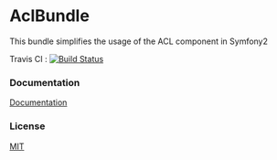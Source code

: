 # AclBundle

This bundle simplifies the usage of the ACL component in Symfony2

Travis CI : [![Build Status](https://secure.travis-ci.org/Nuxia/AclBundle.png?branch=master)](http://travis-ci.org/nuxia/AclBundle)

### Documentation

[Documentation](Resources/doc/index.md)

### License

[MIT](Resources/meta/LICENSE)
